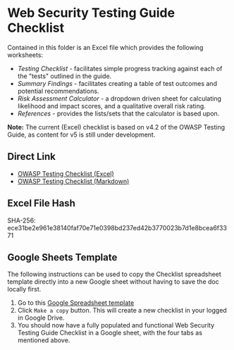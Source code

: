 # Web Security Testing Guide Checklist

Contained in this folder is an Excel file which provides the following worksheets:

- _Testing Checklist_ - facilitates simple progress tracking against each of the "tests" outlined in the guide.
- _Summary Findings_ - facilitates creating a table of test outcomes and potential recommendations.
- _Risk Assessment Calculator_ - a dropdown driven sheet for calculating likelihood and impact scores, and a qualitative overall risk rating.
- _References_ - provides the lists/sets that the calculator is based upon.

**Note:** The current (Excel) checklist is based on v4.2 of the OWASP Testing Guide, as content for v5 is still under development.

## Direct Link

- [OWASP Testing Checklist (Excel)](https://raw.githubusercontent.com/OWASP/wstg/master/checklists/checklist.xlsx)
- [OWASP Testing Checklist (Markdown)](https://raw.githubusercontent.com/OWASP/wstg/master/checklists/checklist.md)

## Excel File Hash

SHA-256: ece31be2e961e38140faf70e71e0398bd237ed42b3770023b7d1e8bcea6f3371

## Google Sheets Template

The following instructions can be used to copy the Checklist spreadsheet template directly into a new Google sheet without having to save the doc locally first.

1. Go to this [Google Spreadsheet template](https://docs.google.com/spreadsheets/d/1csiYqA3DXhpz69K2JCLKN4H-kzkRFlFi/copy?copyCollaborators=false&copyComments=false&title=WSTG+Checklist)
2. Click `Make a copy` button. This will create a new checklist in your logged in Google Drive.
3. You should now have a fully populated and functional Web Security Testing Guide Checklist in a Google sheet, with the four tabs as mentioned above.
